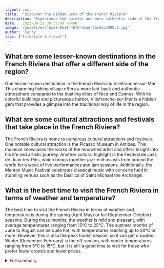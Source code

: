 ```yaml
---
layout: post
title:  "Discover the Hidden Gems of the French Riviera"
description: "Experience the quieter and more authentic side of the French Riviera, away from the show-off culture. Learn about picturesque villages, cultural attractions, and natural landscapes that await you in this stunning region."
date:   2023-08-21 00:59:03 -0400
image: '/assets/ec44bce8-8514-4670-b5ad-7ac8aa2900c2.jpg'
author: 'larry'
tags: ["lifestyle & travel"]
---
```


## What are some lesser-known destinations in the French Riviera that offer a different side of the region?
One lesser-known destination in the French Riviera is Villefranche-sur-Mer. This charming fishing village offers a more laid-back and authentic atmosphere compared to the bustling cities of Nice and Cannes. With its colorful buildings and picturesque harbor, Villefranche-sur-Mer is a hidden gem that provides a glimpse into the traditional way of life in the region.

## What are some cultural attractions and festivals that take place in the French Riviera?
The French Riviera is home to numerous cultural attractions and festivals. One notable cultural attraction is the Picasso Museum in Antibes. This museum showcases the works of the renowned artist and offers insight into his life and artistic journey. Another cultural highlight is the Festival de Jazz de Juan-les-Pins, which brings together jazz enthusiasts from around the world for a week of live performances and jam sessions. Additionally, the Menton Music Festival celebrates classical music with concerts held in stunning venues such as the Basilica of Saint Michael the Archangel.

## What is the best time to visit the French Riviera in terms of weather and temperature?
The best time to visit the French Riviera in terms of weather and temperature is during the spring (April-May) or fall (September-October) seasons. During these months, the weather is mild and pleasant, with average temperatures ranging from 15°C to 25°C. The summer months of June to August can be quite hot, with temperatures reaching up to 30°C or more. However, this is also the peak tourist season, so it can get crowded. Winter (December-February) is the off-season, with cooler temperatures ranging from 5°C to 15°C, but it is still a good time to visit for those who prefer fewer crowds and lower prices.


<details>
        <summary>Full summary</summary>
<p>The French Riviera, renowned for its glamorous reputation, also hides quieter and more authentic experiences waiting to be discovered. While the region is known for its show-off culture, there are lesser-known destinations that offer a different side of the famed destination. From enjoying a feast celebrating the chestnut harvest to exploring the cool forests of truffle oaks, the French Riviera has something for everyone seeking a unique experience.</p>
<p>One of the prettiest villages on the French Riviera is Cassis. Its colorful port and the clear waters of the calanques offer a picturesque escape for visitors. Bormes-les-Mimosas is another floral village worth exploring, with its colorful flowers, painted shutters, and terracotta rooftops that create a beautiful feast for the eyes.</p>
<p>For a quiet and inspirational experience, head to the hilltop village of Saint Paul de Vence. Known for its cobblestone streets, this village is the final resting place of renowned artist Marc Chagall. The village of Éze provides a stunning view over the Riviera from its exotic garden and ruins of an ancient castle, making it a perfect spot to soak in the beauty of the region.</p>
<p>Hidden in the mountains over Menton, you'll find Sainte-Agnès, a gem among the French Riviera villages. Its mountain perch and charming streets make it one of the prettiest villages in the area.</p>
<p>But the French Riviera offers even more beyond its villages. Explore art galleries in Mougins, wander through the market town of Vence, or visit the peaceful village of Tourrettes-Sur-Loup. Driving along the scenic road to Gourdon provides breathtaking views, and a day trip to the Lérins Islands offers an escape to nature.</p>
<p>The French Riviera is not just about the villages and towns; it's about experiencing the rich culture and attractions of the region. Don't miss the Exotic Garden in Monaco, where you can discover unique plant species. Adventure seekers can enjoy canoeing or climbing amidst stunning natural landscapes in Verdon Gorge. In Port Grimaud, often referred to as 'Little Venice,' visitors can wander through charming canals and soak in the inviting ambiance.</p>
<p>The French Riviera is truly a special place, a stretch of coastline within the region of Provence-Alpes-Côte d'Azur. With its azure waters and beautiful beaches, the region offers impressive views. From the glamour of Nice and Cannes to the charming coastal towns and villages, the French Riviera has something for everyone.</p>
<p>Throughout the year, the French Riviera hosts fun and exciting festivals, such as the Film Festival of Cannes, the Carnival of Nice, the Formula 1 Grand Prix of Monaco, and the Lemon Festival in Menton. These events add even more excitement to an already vibrant region.</p>
<p>When planning a visit, keep in mind that the French Riviera experiences average temperatures ranging from 13°C / 5.3°C in January to 27°C / 20°C in July. It's a popular travel destination with plenty of activities to enjoy and places to explore. Embark on a road trip to truly experience the diversity of the French Riviera.</p>
<p>Whether you're interested in picturesque villages, cultural attractions, or stunning natural landscapes, the French Riviera has it all. Indulge in the best places to visit, explore the best cities, stay in the best resorts, and relax on the best beaches. With the beautiful Mediterranean Sea as a backdrop, the French Riviera promises an unforgettable vacation.</p>
<p>In conclusion, the French Riviera offers a blend of glitz and glamour with authentic and hidden gems waiting to be discovered. From exploring picturesque villages and indulging in local festivities to enjoying the stunning natural landscapes, there is something for every traveler seeking a unique experience on the French Riviera.</p>
</details>